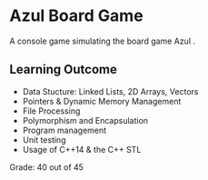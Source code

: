 # Azul Board Game

A console game simulating the board game <a src="https://en.wikipedia.org/wiki/Azul_(board_game)"> Azul </a>. 

## Learning Outcome
- Data Stucture: Linked Lists, 2D Arrays, Vectors
- Pointers & Dynamic Memory Management
- File Processing
- Polymorphism and Encapsulation
- Program management
- Unit testing
- Usage of C++14 & the C++ STL

Grade: 40 out of 45
